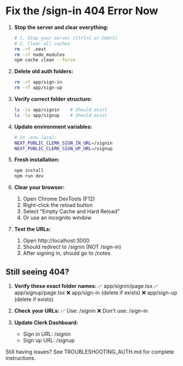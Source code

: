 # Fix the /sign-in 404 Error Now

1. **Stop the server and clear everything:**
   ```bash
   # 1. Stop your server (Ctrl+C or Cmd+C)
   # 2. Clear all caches
   rm -rf .next
   rm -rf node_modules
   npm cache clean --force
   ```

2. **Delete old auth folders:**
   ```bash
   rm -rf app/sign-in
   rm -rf app/sign-up
   ```

3. **Verify correct folder structure:**
   ```bash
   ls -la app/signin    # Should exist
   ls -la app/signup    # Should exist
   ```

4. **Update environment variables:**
   ```bash
   # In .env.local:
   NEXT_PUBLIC_CLERK_SIGN_IN_URL=/signin
   NEXT_PUBLIC_CLERK_SIGN_UP_URL=/signup
   ```

5. **Fresh installation:**
   ```bash
   npm install
   npm run dev
   ```

6. **Clear your browser:**
   1. Open Chrome DevTools (F12)
   2. Right-click the reload button
   3. Select "Empty Cache and Hard Reload"
   4. Or use an incognito window

7. **Test the URLs:**
   1. Open http://localhost:3000
   2. Should redirect to /signin (NOT /sign-in)
   3. After signing in, should go to /notes

## Still seeing 404?

1. **Verify these exact folder names:**
   ✅ app/signin/page.tsx
   ✅ app/signup/page.tsx
   ❌ app/sign-in (delete if exists)
   ❌ app/sign-up (delete if exists)

2. **Check your URLs:**
   ✅ Use: /signin
   ❌ Don't use: /sign-in

3. **Update Clerk Dashboard:**
   - Sign in URL: /signin
   - Sign up URL: /signup

Still having issues? See TROUBLESHOOTING_AUTH.md for complete instructions.